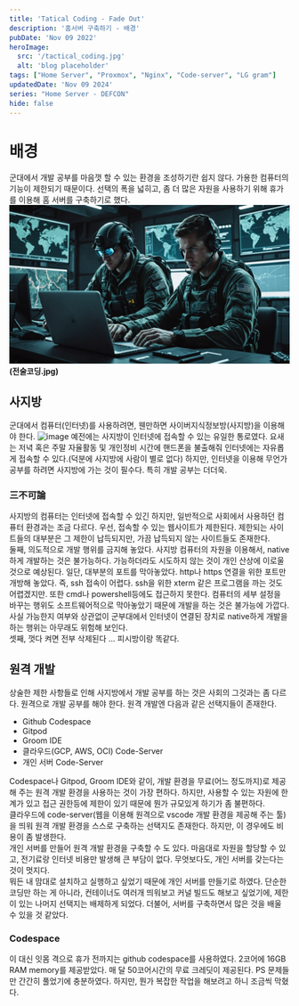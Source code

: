 ```yaml
---
title: 'Tatical Coding - Fade Out'
description: '홈서버 구축하기 - 배경'
pubDate: 'Nov 09 2022'
heroImage: 
  src: '/tactical_coding.jpg'
  alt: 'blog placeholder'
tags: ["Home Server", "Proxmox", "Nginx", "Code-server", "LG gram"]
updatedDate: 'Nov 09 2024'
series: "Home Server - DEFCON"
hide: false
---
```


# 배경
군대에서 개발 공부를 마음껏 할 수 있는 환경을 조성하기란 쉽지 않다.
가용한 컴퓨터의 기능이 제한되기 때문이다.
선택의 폭을 넓히고, 좀 더 많은 자원을 사용하기 위해 휴가를 이용해 홈 서버를 구축하기로 했다.
![image](/astro/public/tactical_coding.jpg)
**(전술코딩.jpg)**

## 사지방
군대에서 컴퓨터(인터넷)를 사용하려면, 웬만하면 사이버지식정보방(사지방)을 이용해야 한다.
![image](https://pds.joongang.co.kr/news/component/htmlphoto_mmdata/201701/05/htm_2017010514497219662.jpg)
예전에는 사지방이 인터넷에 접속할 수 있는 유일한 통로였다.
요새는 저녁 혹은 주말 자율활동 및 개인정비 시간에 핸드폰을 불출해줘 인터넷에는 자유롭게 접속할 수 있다.(덕분에 사지방에 사람이 별로 없다)
하지만, 인터넷을 이용해 무언가 공부를 하려면 사지방에 가는 것이 필수다. 
특히 개발 공부는 더더욱. </br>
### 三不可論
사지방의 컴퓨터는 인터넷에 접속할 수 있긴 하지만, 일반적으로 사회에서 사용하던 컴퓨터 환경과는 조금 다르다.
우선, 접속할 수 있는 웹사이트가 제한된다.
제한되는 사이트들의 대부분은 그 제한이 납득되지만, 가끔 납득되지 않는 사이트들도 존재한다.</br>
둘째, 의도적으로 개발 행위를 금지해 놓았다.
사지방 컴퓨터의 자원을 이용해서, native하게 개발하는 것은 불가능하다.
가능하더라도 시도하지 않는 것이 개인 산상에 이로울 것으로 예상된다.
일단, 대부분의 포트를 막아놓았다. http나 https 연결을 위한 포트만 개방해 놓았다. 
즉, ssh 접속이 어렵다. ssh을 위한 xterm 같은 프로그램을 까는 것도 어렵겠지만.
또한 cmd나 powershell등에도 접근하지 못한다.
컴퓨터의 세부 설정을 바꾸는 행위도 소프트웨어적으로 막아놓았기 때문에 개발을 하는 것은 불가능에 가깝다. 
사실 가능한지 여부와 상관없이 군부대에서 인터넷이 연결된 장치로 native하게 개발을 하는 행위는 아무래도 위험해 보인다.</br>
셋째, 껏다 켜면 전부 삭제된다 ... 피시방이랑 똑같다.</br>

## 원격 개발

상술한 제한 사항들로 인해 사지방에서 개발 공부를 하는 것은 사회의 그것과는 좀 다르다. 
원격으로 개발 공부를 해야 한다. 
원격 개발엔 다음과 같은 선택지들이 존재한다.

* Github Codespace
* Gitpod
* Groom IDE
* 클라우드(GCP, AWS, OCI) Code-Server
* 개인 서버 Code-Server


Codespace나 Gitpod, Groom IDE와 같이, 개발 환경을 무료(어느 정도까지)로 제공해 주는 원격 개발 환경을 사용하는 것이 가장 편하다.
하지만, 사용할 수 있는 자원에 한계가 있고 접근 권한등에 제한이 있기 때문에 뭔가 규모있게 하기가 좀 불편하다.</br>
클라우드에 code-server(웹을 이용해 원격으로 vscode 개발 환경을 제공해 주는 툴)을 띄워 원격 개발 환경을 스스로 구축하는 선택지도 존재한다. 
하지만, 이 경우에도 비용이 좀 발생한다.</br>
개인 서버를 만들어 원격 개발 환경을 구축할 수 도 있다. 마음대로 자원을 할당할 수 있고, 전기료랑 인터넷 비용만 발생해 큰 부담이 없다. 무엇보다도, 개인 서버를 갖는다는 것이 멋지다.</br>
뭐든 내 맘대로 설치하고 실행하고 싶었기 때문에 개인 서버를 만들기로 하였다. 
단순한 코딩만 하는 게 아니라, 컨테이너도 여러개 띄워보고 커널 빌드도 해보고 싶었기에, 제한이 있는 나머지 선택지는 배제하게 되었다. 
더불어, 서버를 구축하면서 많은 것을 배울 수 있을 것 같았다.</br>

### Codespace

이 대신 잇몸 격으로 휴가 전까지는 github codespace를 사용하였다.
2코어에 16GB RAM memory를 제공받았다. 매 달 50코어시간의 무료 크레딧이 제공된다.
PS 문제들만 간간히 풀었기에 충분하였다.
하지만, 뭔가 복잡한 작업을 해보려고 하니 조금씩 막혔다.